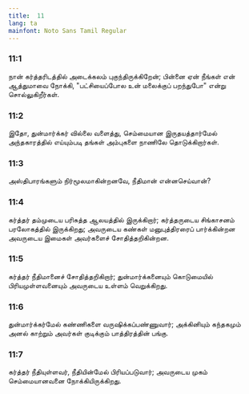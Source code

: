 ```yaml
---
title:  11
lang: ta
mainfont: Noto Sans Tamil Regular
---
```


###  11:1

நான் கர்த்தரிடத்தில் அடைக்கலம் புகுந்திருக்கிறேன்; பின்னை ஏன் நீங்கள் என் ஆத்துமாவை நோக்கி, &quot;பட்சியைப்போல உன் மலைக்குப் பறந்துபோ&quot; என்று சொல்லுகிறீர்கள்.

###  11:2

இதோ, துன்மார்க்கர் வில்லை வளைத்து, செம்மையான இருதயத்தார்மேல் அந்தகாரத்தில் எய்யும்படி தங்கள் அம்புகளை நாணிலே தொடுக்கிறார்கள்.

###  11:3

அஸ்திபாரங்களும் நிர்மூலமாகின்றனவே, நீதிமான் என்னசெய்வான்?

###  11:4

கர்த்தர் தம்முடைய பரிசுத்த ஆலயத்தில் இருக்கிறார்; கர்த்தருடைய சிங்காசனம் பரலோகத்தில் இருக்கிறது; அவருடைய கண்கள் மனுபுத்திரரைப் பார்க்கின்றன அவருடைய இமைகள் அவர்களைச் சோதித்தறிகின்றன.

###  11:5

கர்த்தர் நீதிமானைச் சோதித்தறிகிறார்; துன்மார்க்கனையும் கொடுமையில் பிரியமுள்ளவனையும் அவருடைய உள்ளம் வெறுக்கிறது.

###  11:6

துன்மார்க்கர்மேல் கண்ணிகளை வருஷிக்கப்பண்ணுவார்; அக்கினியும் கந்தகமும் அனல் காற்றும் அவர்கள் குடிக்கும் பாத்திரத்தின் பங்கு.

###  11:7

கர்த்தர் நீதியுள்ளவர், நீதியின்மேல் பிரியப்படுவார்; அவருடைய முகம் செம்மையானவனை நோக்கியிருக்கிறது.

